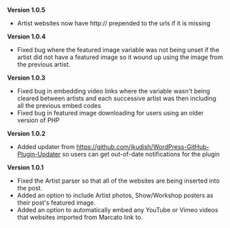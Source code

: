 **Version 1.0.5**  
* Artist websites now have http:// prepended to the urls if it is missing

**Version 1.0.4**  
* Fixed bug where the featured image variable was not being unset if the artist did not have a featured image so it wound up using the image from the previous artist.

**Version 1.0.3**  
* Fixed bug in embedding video links where the variable wasn't being cleared between artists and each successive artist was then including all the previous embed codes  
* Fixed bug in featured image downloading for users using an older version of PHP

**Version 1.0.2**  
* Added updater from https://github.com/jkudish/WordPress-GitHub-Plugin-Updater so users can get out-of-date notifications for the plugin

**Version 1.0.1**  
* Fixed the Artist parser so that all of the websites are being inserted into the post.  
* Added an option to include Artist photos, Show/Workshop posters as their post's featured image.  
* Added an option to automatically embed any YouTube or Vimeo videos that websites imported from Marcato link to.  